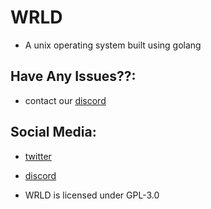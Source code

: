 # WRLD
- A unix operating system built using golang


## Have Any Issues??:
- contact our [discord](https://discord.gg/XmpBTmy9Bz)


## Social Media:
- [twitter](https://twitter.com/os_prana)
- [discord](https://discord.gg/XmpBTmy9Bz)

- WRLD is licensed under GPL-3.0

